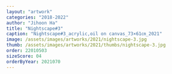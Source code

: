 ```yaml
---
layout: "artwork"
categories: "2018-2022"
author: "Jihoon Ha"
title: "Nightscape#3"
caption: "Nightscape#3_acrylic,oil on canvas_73×61㎝_2021"
image: /assets/images/artworks/2021/nightscape-3.jpg
thumb: /assets/images/artworks/2021/thumbs/nightscape-3.jpg
order: 22010503
sizeScore: 04
orderByYear: 2021070
---
```

